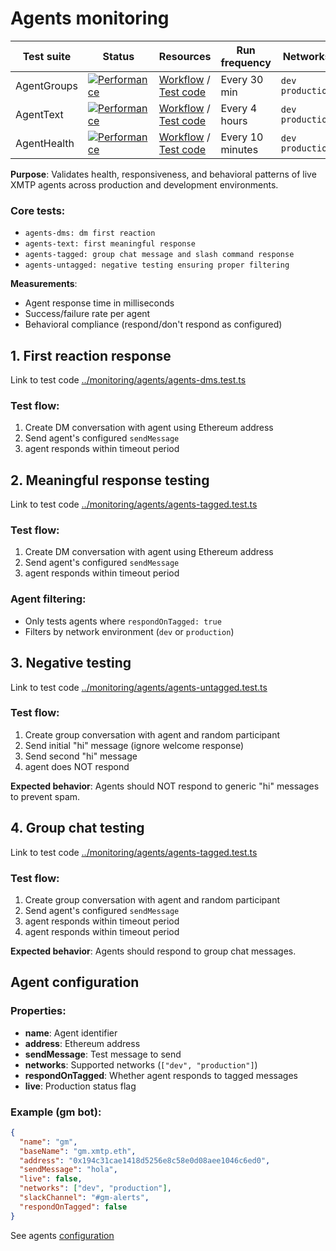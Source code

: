 # Agents monitoring

| Test suite  | Status                                                                                                                                                                       | Resources                                                                                                                                                            | Run frequency    | Networks           |
| ----------- | ---------------------------------------------------------------------------------------------------------------------------------------------------------------------------- | -------------------------------------------------------------------------------------------------------------------------------------------------------------------- | ---------------- | ------------------ |
| AgentGroups | [![Performance](https://github.com/xmtp/xmtp-qa-tools/actions/workflows/Agents.yml/badge.svg)](https://github.com/xmtp/xmtp-qa-tools/actions/workflows/Agents.yml)           | [Workflow](https://github.com/xmtp/xmtp-qa-tools/actions/workflows/Agents.yml) / [Test code](https://github.com/xmtp/xmtp-qa-tools/tree/main/monitoring/agents)      | Every 30 min     | `dev` `production` |
| AgentText   | [![Performance](https://github.com/xmtp/xmtp-qa-tools/actions/workflows/AgentText.yml/badge.svg)](https://github.com/xmtp/xmtp-qa-tools/actions/workflows/AgentText.yml)     | [Workflow](https://github.com/xmtp/xmtp-qa-tools/actions/workflows/AgentText.yml) / [Test code](https://github.com/xmtp/xmtp-qa-tools/tree/main/monitoring/agents)   | Every 4 hours    | `dev` `production` |
| AgentHealth | [![Performance](https://github.com/xmtp/xmtp-qa-tools/actions/workflows/AgentHealth.yml/badge.svg)](https://github.com/xmtp/xmtp-qa-tools/actions/workflows/AgentHealth.yml) | [Workflow](https://github.com/xmtp/xmtp-qa-tools/actions/workflows/AgentHealth.yml) / [Test code](https://github.com/xmtp/xmtp-qa-tools/tree/main/monitoring/agents) | Every 10 minutes | `dev` `production` |

**Purpose**: Validates health, responsiveness, and behavioral patterns of live XMTP agents across production and development environments.

### Core tests:

- `agents-dms: dm first reaction`
- `agents-text: first meaningful response`
- `agents-tagged: group chat message and slash command response`
- `agents-untagged: negative testing ensuring proper filtering`

**Measurements**:

- Agent response time in milliseconds
- Success/failure rate per agent
- Behavioral compliance (respond/don't respond as configured)

## 1. First reaction response

Link to test code [../monitoring/agents/agents-dms.test.ts](../monitoring/agents/agents-dms.test.ts)

### Test flow:

1. Create DM conversation with agent using Ethereum address
2. Send agent's configured `sendMessage`
3. agent responds within timeout period

## 2. Meaningful response testing

Link to test code [../monitoring/agents/agents-tagged.test.ts](../monitoring/agents/agents-tagged.test.ts)

### Test flow:

1. Create DM conversation with agent using Ethereum address
2. Send agent's configured `sendMessage`
3. agent responds within timeout period

### Agent filtering:

- Only tests agents where `respondOnTagged: true`
- Filters by network environment (`dev` or `production`)

## 3. Negative testing

Link to test code [../monitoring/agents/agents-untagged.test.ts](../monitoring/agents/agents-untagged.test.ts)

### Test flow:

1. Create group conversation with agent and random participant
2. Send initial "hi" message (ignore welcome response)
3. Send second "hi" message
4. agent does NOT respond

**Expected behavior**: Agents should NOT respond to generic "hi" messages to prevent spam.

## 4. Group chat testing

Link to test code [../monitoring/agents/agents-tagged.test.ts](../monitoring/agents/agents-tagged.test.ts)

### Test flow:

1. Create group conversation with agent and random participant
2. Send agent's configured `sendMessage`
3. agent responds within timeout period
4. agent responds within timeout period

**Expected behavior**: Agents should respond to group chat messages.

## Agent configuration

### Properties:

- **name**: Agent identifier
- **address**: Ethereum address
- **sendMessage**: Test message to send
- **networks**: Supported networks (`["dev", "production"]`)
- **respondOnTagged**: Whether agent responds to tagged messages
- **live**: Production status flag

### Example (gm bot):

```json
{
  "name": "gm",
  "baseName": "gm.xmtp.eth",
  "address": "0x194c31cae1418d5256e8c58e0d08aee1046c6ed0",
  "sendMessage": "hola",
  "live": false,
  "networks": ["dev", "production"],
  "slackChannel": "#gm-alerts",
  "respondOnTagged": false
}
```

See agents [configuration](agents.json)
